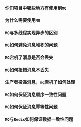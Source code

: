 #### 你们项目中哪些地方有使用到`MQ`

#### 为什么需要使用`MQ`

#### `MQ`与多线程实现异步的区别

#### `MQ`如何避免消息堆积的问题

#### `MQ`宕机了消息是否会丢失

#### `MQ`如何报错消息不丢失

#### 生产者投递消息，`mq`宕机了如何处理

#### `MQ`如何保证消息顺序一致性问题

#### `MQ`如何保证消息幂等性问题

#### `MQ`与`Redis`如何保证数据一致性问题
